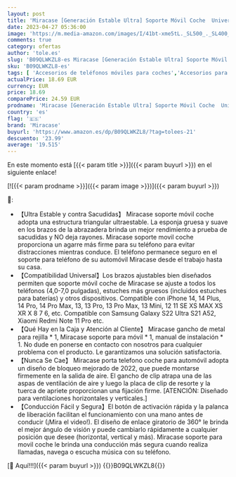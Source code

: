 ```yaml
---
layout: post
title: 'Miracase [Generación Estable Ultra] Soporte Móvil Coche  Universal Soporte Movil Coche para Rejilla  Porta Telefono para Coches  Compatible con iPhone 14 Pro MAX  13 12 11  Xiaomi  Samsung y Más'
date: 2023-04-27 05:36:00
image: 'https://m.media-amazon.com/images/I/41bt-xme5tL._SL500_._SL400_.jpg'
comments: true
category: ofertas
author: 'tole.es'
slug: 'B09QLWKZL8-es Miracase [Generación Estable Ultra] Soporte Móvil Coche...'
sku: 'B09QLWKZL8-es'
tags: [ 'Accesorios de teléfonos móviles para coches','Accesorios para móviles','Comunicación móvil y accesorios','Cunas de teléfonos móviles para coches','Electrónica','iphone','miracase','🇪🇸', ]
actualPrice: 18.69 EUR
currency: EUR
price: 18.69
comparePrice: 24.59 EUR
prodname: 'Miracase [Generación Estable Ultra] Soporte Móvil Coche  Universal Soporte Movil Coche para Rejilla  Porta Telefono para Coches  Compatible con iPhone 14 Pro MAX  13 12 11  Xiaomi  Samsung y Más'
country: 'es'
flag: '🇪🇸'
brand: 'Miracase'
buyurl: 'https://www.amazon.es/dp/B09QLWKZL8/?tag=tolees-21'
descuento: '23.99'
average: '19.515'
---
```


En este momento está [{{< param title >}}]({{< param buyurl >}}) en el siguiente enlace!

[![{{< param prodname >}}]({{< param image >}})]({{< param buyurl >}})

🔎:

- 【Ultra Estable y contra Sacudidas】 Miracase soporte móvil coche adopta una estructura triangular ultraestable. La esponja gruesa y suave en los brazos de la abrazadera brinda un mejor rendimiento a prueba de sacudidas y NO deja rayones. Miracase soporte movil coche proporciona un agarre más firme para su teléfono para evitar distracciones mientras conduce. El teléfono permanece seguro en el soporte para teléfono de su automóvil Miracase desde el trabajo hasta su casa.
- 【Compatibilidad Universal】Los brazos ajustables bien diseñados permiten que soporte móvil coche de Miracase se ajuste a todos los teléfonos (4,0-7,0 pulgadas), estuches más gruesos (incluidos estuches para baterías) y otros dispositivos. Compatible con iPhone 14, 14 Plus, 14 Pro, 14 Pro Max, 13, 13 Pro, 13 Pro Max, 13 Mini, 12 11 SE XS MAX XS XR X 8 7 6, etc. Compatible con Samsung Galaxy S22 Ultra S21 A52, Xiaomi Redmi Note 11 Pro etc.
- 【Qué Hay en la Caja y Atención al Cliente】 Miracase gancho de metal para rejilla * 1, Miracase soporte para móvil * 1, manual de instalación * 1. No dude en ponerse en contacto con nosotros para cualquier problema con el producto. Le garantizamos una solución satisfactoria.
- 【Nunca Se Cae】 Miracase porta telefono coche para automóvil adopta un diseño de bloqueo mejorado de 2022, que puede montarse firmemente en la salida de aire. El gancho de clip atrapa una de las aspas de ventilación de aire y luego la placa de clip de resorte y la tuerca de apriete proporcionan una fijación firme. [ATENCIÓN: Diseñado para ventilaciones horizontales y verticales.]
- 【Conducción Fácil y Segura】El botón de activación rápida y la palanca de liberación facilitan el funcionamiento con una mano antes de conducir (¡Mira el video!). El diseño de enlace giratorio de 360° le brinda el mejor ángulo de visión y puede cambiarlo rápidamente a cualquier posición que desee (horizontal, vertical y más). Miracase soporte para movil coche le brinda una conducción más segura cuando realiza llamadas, navega o escucha música con su teléfono.

[🛒 Aquí!!!]({{< param buyurl >}})
{{<world>}}B09QLWKZL8{{</world>}}
